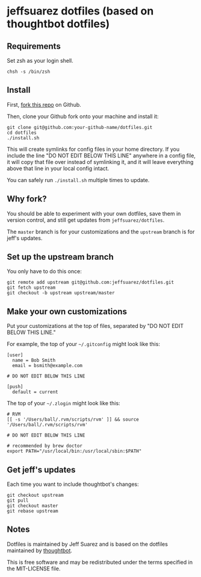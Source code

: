 jeffsuarez dotfiles (based on thoughtbot dotfiles)
===================

Requirements
------------

Set zsh as your login shell.

    chsh -s /bin/zsh

Install
-------

First, [fork this repo](/jeffsuarez/dotfiles#fork_box) on Github.

Then, clone your Github fork onto your machine and install it:

    git clone git@github.com:your-github-name/dotfiles.git
    cd dotfiles
    ./install.sh

This will create symlinks for config files in your home directory. If you
include the line "DO NOT EDIT BELOW THIS LINE" anywhere in a config file, it
will copy that file over instead of symlinking it, and it will leave
everything above that line in your local config intact.

You can safely run `./install.sh` multiple times to update.


Why fork?
---------

You should be able to experiment with your own dotfiles, save them in version
control, and still get updates from `jeffsuarez/dotfiles`.

The `master` branch is for your customizations and the `upstream` branch is for
jeff's updates.

Set up the upstream branch
--------------------------

You only have to do this once:

    git remote add upstream git@github.com:jeffsuarez/dotfiles.git
    git fetch upstream
    git checkout -b upstream upstream/master

Make your own customizations
----------------------------

Put your customizations at the top of files, separated by "DO NOT EDIT BELOW
THIS LINE."

For example, the top of your `~/.gitconfig` might look like this:

    [user]
      name = Bob Smith
      email = bsmith@example.com

    # DO NOT EDIT BELOW THIS LINE

    [push]
      default = current

The top of your `~/.zlogin` might look like this:

    # RVM
    [[ -s '/Users/ball/.rvm/scripts/rvm' ]] && source '/Users/ball/.rvm/scripts/rvm'

    # DO NOT EDIT BELOW THIS LINE

    # recommended by brew doctor
    export PATH="/usr/local/bin:/usr/local/sbin:$PATH"

Get jeff's updates
------------------------

Each time you want to include thoughtbot's changes:

    git checkout upstream
    git pull
    git checkout master
    git rebase upstream


Notes
-------

Dotfiles is maintained by Jeff Suarez and is based on the dotfiles maintained by [thoughtbot](https://github.com/thoughtbot/dotfiles).

This is free software and may be redistributed under the terms specified in the MIT-LICENSE file.